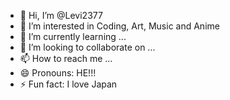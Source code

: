 - 👋 Hi, I’m @Levi2377
- 👀 I’m interested in Coding, Art, Music and Anime
- 🌱 I’m currently learning ...
- 💞️ I’m looking to collaborate on ...
- 📫 How to reach me ...
- 😄 Pronouns: HE!!!
- ⚡ Fun fact: I love Japan

<!---
Levi2377/Levi2377 is a ✨ special ✨ repository because its `README.md` (this file) appears on your GitHub profile.
You can click the Preview link to take a look at your changes.
--->
